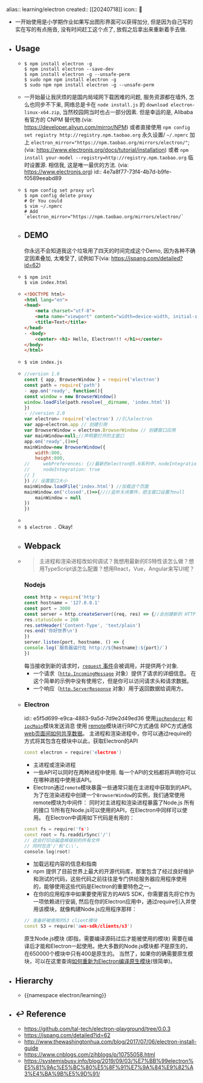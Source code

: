 alias:: learning/electron
created:: [[20240718]]
icon:: 📄

- 一开始使用是小学期作业如果写出图形界面可以获得加分, 但是因为自己写的实在写的有点拖沓, 没有时间赶工这个点了, 放假之后拿出来重新着手去做.
- ## Usage
  - ```shell
    $ npm install electron -g
    $ npm install electron --save-dev
    $ npm install electron -g --unsafe-perm
    $ sudo npm npm install electron -g
    $ sudo npm npm install electron -g --unsafe-perm
    ```
  - 一开始最让我厌烦的是国内局域网下载困难的问题, 服务资源都在墙外, 怎么也同步不下来, 网络总是卡在 `node install.js` 的 `download electron-linux-x64.zip`, 当然校园网当时也占一部分因素. 但是幸运的是, Alibaba 有官方的 CNPM 替代物.(via: https://developer.aliyun.com/mirror/NPM)  或者直接使用 `npm config set registry http://registry.npm.taobao.org` 永久设置/ `~/.npmrc` 加上 `electron_mirror="https://npm.taobao.org/mirrors/electron/"`;(via: https://www.electronjs.org/docs/tutorial/installation)  或者 `npm install your-model --registry=http://registry.npm.taobao.org` 临时设置源. 相信我, 这是唯一最优的方法. (via: https://www.electronjs.org)
    id:: 4e7a8f77-73f4-4b7d-b9fe-f0589eeabd89
  - ```shell
    $ npm config set proxy url
    $ npm config delete proxy
    # Or You could
    $ vim ~/.npmrc
    # Add `electron_mirror="https://npm.taobao.org/mirrors/electron/`
    ```
  - ## DEMO
    你永远不会知道我这个垃圾用了四天的时间完成这个Demo, 因为各种不确定因素叠加, 太难受了, 试例如下(via: https://jspang.com/detailed?id=62)
  - ```shell
    $ npm init
    $ vim index.html
    ```
  - ```html
    <!DOCTYPE html>
    <html lang="en">
    <head>
        <meta charset="utf-8">
        <meta name="viewport" content="width=device-width, initial-scale=1.0">
        <title>Text</title>
    </head>
    - <body>
        <center> <h1> Hello, Electron!!! </h1></center>
    </body>
    </html>
    ```
  - `$ vim index.js`
  - ```javascript
    //version 1.0
    const { app, BrowserWindow } = require('electron')
    const path = require('path')
    - app.on('ready', function(){
    const window = new BrowserWindow()
    window.loadFile(path.resolve(__dirname, 'index.html'))
    })
    - //version 2.0
    var electron= require('electron') //引入electron
    var app=electron.app // 创建引用
    var BrowserWindow = electron.BrowserWindow // 创建窗口应用
    var mainWindow=null;//声明要打开的主窗口
    app.on('ready',()=>{
    mainWindow=new BrowserWindow({
        width:800,
        height:800,
    //     webPreferences: {//最新的electron@5.0系列中，nodeIntegration参数默认是false。而在以前版本的electron中，这个nodeIntegration参数，默认为true。
    //     nodeIntegration: true
    // }
    }) // 设置窗口大小
    mainWindow.loadFile('index.html') //加载这个页面
    mainWindow.on('closed',()=>{////监听关闭事件，把主窗口设置为null
        mainWindow = null
    })
    })
    ```
  -
  - `$ electron .` Okay!
  - ## Webpack
  - > 主进程和渲染进程改如何调试？我想用最新的ES特性该怎么做？想用TypeScript该怎么配置？想用React，Vue，Angular来写UI呢？
    ### Nodejs
    ```javascript
    const http = require('http')
    const hostname = '127.0.0.1'
    const port = 3000
    const server = http.createServer((req, res) => {//会创建新的 HTTP 服务器并返回它
    res.statusCode = 200
    res.setHeader('Content-Type', 'text/plain')
    res.end('你好世界\n')
    })
    server.listen(port, hostname, () => {
    console.log(`服务器运行在 http://${hostname}:${port}/`)
    })
    ```
    每当接收到新的请求时，[`request` 事件](http://nodejs.cn/api/http.html#http_event_request)会被调用，并提供两个对象.
    + 一个请求（[`http.IncomingMessage`](http://nodejs.cn/api/http.html#http_class_http_incomingmessage) 对象）提供了请求的详细信息。 在这个简单的示例中没有使用它，但是你可以访问请求头和请求数据。
    + 一个响应（[`http.ServerResponse`](http://nodejs.cn/api/http.html#http_class_http_serverresponse) 对象）用于返回数据给调用方。
  - ### Electron
    id:: e5f5d699-e9ca-4883-9a5d-7d9e2d49ed36
    使用[`ipcRenderer`](https://www.electronjs.org/docs/api/ipc-renderer) 和 [`ipcMain`](https://www.electronjs.org/docs/api/ipc-main)模块发送消息
    使用 [remote](https://www.electronjs.org/docs/api/remote)模块进行RPC方式通信
    RPC方式通信
    [web页面间如何共享数据](https://www.electronjs.org/docs/faq#how-to-share-data-between-web-pages)。
    主进程和渲染进程中，你可以通过require的方式将其包含在模块中以此，获取Electron的API
    ```cpp
    const electron = require('electron')
    ```
    + 主进程或渲染进程
    + 一些API可以同时在两种进程中使用. 每一个API的文档都将声明你可以在哪种进程中使用该API。
    + Electron通过`remote`模块暴露一些通常只能在主进程中获取到的API。 为了在渲染进程中创建一个`BrowserWindow`的实例，我们通常使用remote模块为中间件：
    同时对主进程和渲染进程暴露了Node.js 所有的接口
    1)所有在Node.js可以使用的API，在Electron中同样可以使用。 在Electron中调用如下代码是有用的：
    ```cpp
    const fs = require('fs')
    const root = fs.readdirSync('/')
    // 这会打印出磁盘根级别的所有文件
    // 同时包含'/'和'C:\'。
    console.log(root)
    ```
    + 加载远程内容的信息和指南
    + npm 提供了目前世界上最大的开源代码库，那里包含了经过良好维护和测试的代码，这些代码之前往往是专门供给服务器应用程序使用的，能够使用这些代码是Electron的重要特色之一。
    + 在你的应用程序中如果要使用官方的AWS SDK，你需要首先将它作为一项依赖进行安装, 然后在你的Electron应用中，通过require引入并使用该模块，就像构建Node.js应用程序那样：
    ```cpp
    // 准备好被使用的S3 client模块
    const S3 = require('aws-sdk/clients/s3')
    ```
    原生Node.js模块 (即指，需要编译源码过后才能被使用的模块) 需要在编译后才能和Electron一起使用。绝大多数的Node.js模块都*不*是原生的， 在650000个模块中只有400是原生的。 当然了，如果你的确需要原生模块，可以在这里查询[如何重新为Electron编译原生模块](https://www.electronjs.org/docs/tutorial/using-native-node-modules)(很简单)。
- ## Hierarchy
  - {{namespace electron/learning}}
- ## ↩ Reference
  - https://github.com/tal-tech/electron-playground/tree/0.0.3
  - https://jspang.com/detailed?id=62
  - http://www.thewashingtonhua.com/blog/2017/07/06/electron-install-guide
  - https://www.cnblogs.com/zjhblogs/p/10755058.html
  - https://systemisbusy.info/blog/2019/09/03/%E7%BB%99electron%E5%81%9Ac%E5%BC%80%E5%8F%91%E7%9A%84%E9%82%A3%E4%BA%9B%E5%9D%91/</div>